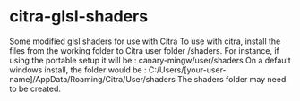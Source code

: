 # citra-glsl-shaders
Some modified glsl shaders for use with Citra
To use with citra, install the files from the working folder to Citra user folder /shaders. For instance, if using the portable setup it will be : 
canary-mingw/user/shaders
On a default windows install, the folder would be : C:/Users/[your-user-name]/AppData/Roaming/Citra/User/shaders
The shaders folder may need to be created. 
